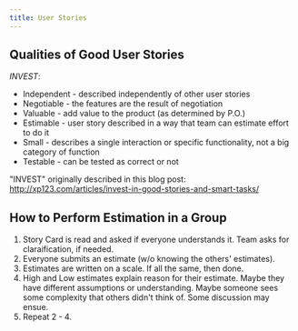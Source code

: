 ```yaml
---
title: User Stories
---
```



## Qualities of Good User Stories

_INVEST_:

* Independent - described independently of other user stories
* Negotiable - the features are the result of negotiation
* Valuable - add value to the product (as determined by P.O.)
* Estimable - user story described in a way that team can estimate effort to do it
* Small - describes a single interaction or specific functionality, not a big category of function
* Testable - can be tested as correct or not

"INVEST" originally described in this blog post:
http://xp123.com/articles/invest-in-good-stories-and-smart-tasks/


## How to Perform Estimation in a Group

1. Story Card is read and asked if everyone understands it.  Team asks for claraification, if needed. 
2. Everyone submits an estimate (w/o knowing the others' estimates).
3. Estimates are written on a scale.  If all the same, then done.
4. High and Low estimates explain reason for their estimate.  Maybe they have different assumptions or understanding.  Maybe someone sees some complexity that others didn't think of.  Some discussion may ensue.
5. Repeat 2 - 4.

